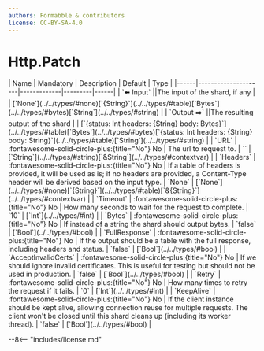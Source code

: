 ```yaml
---
authors: Formabble & contributors
license: CC-BY-SA-4.0
---
```



# Http.Patch

<div class="sh-parameters" markdown="1">
| Name | Mandatory | Description | Default | Type |
|------|---------------------|-------------|---------|------|
| `⬅️ Input` ||The input of the shard, if any | | [`None`](../../types/#none)[`{String}`](../../types/#table)[`Bytes`](../../types/#bytes)[`String`](../../types/#string) |
| `Output ➡️` ||The resulting output of the shard | | [`{status: Int headers: {String} body: Bytes}`](../../types/#table)[`Bytes`](../../types/#bytes)[`{status: Int headers: {String} body: String}`](../../types/#table)[`String`](../../types/#string) |
| `URL` | :fontawesome-solid-circle-plus:{title="No"} No  | The url to request to. | `` | [`String`](../../types/#string)[`&String`](../../types/#contextvar) |
| `Headers` | :fontawesome-solid-circle-plus:{title="No"} No  | If a table of headers is provided, it will be used as is; if no headers are provided, a Content-Type header will be derived based on the input type. | `None` | [`None`](../../types/#none)[`{String}`](../../types/#table)[`&{String}`](../../types/#contextvar) |
| `Timeout` | :fontawesome-solid-circle-plus:{title="No"} No  | How many seconds to wait for the request to complete. | `10` | [`Int`](../../types/#int) |
| `Bytes` | :fontawesome-solid-circle-plus:{title="No"} No  | If instead of a string the shard should output bytes. | `false` | [`Bool`](../../types/#bool) |
| `FullResponse` | :fontawesome-solid-circle-plus:{title="No"} No  | If the output should be a table with the full response, including headers and status. | `false` | [`Bool`](../../types/#bool) |
| `AcceptInvalidCerts` | :fontawesome-solid-circle-plus:{title="No"} No  | If we should ignore invalid certificates. This is useful for testing but should not be used in production. | `false` | [`Bool`](../../types/#bool) |
| `Retry` | :fontawesome-solid-circle-plus:{title="No"} No  | How many times to retry the request if it fails. | `0` | [`Int`](../../types/#int) |
| `KeepAlive` | :fontawesome-solid-circle-plus:{title="No"} No  | If the client instance should be kept alive, allowing connection reuse for multiple requests. The client won't be closed until this shard cleans up (including its worker thread). | `false` | [`Bool`](../../types/#bool) |

</div>



--8<-- "includes/license.md"

